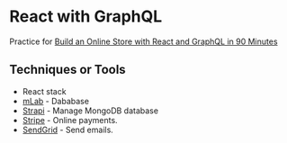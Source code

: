 # React with GraphQL

Practice for [Build an Online Store with React and GraphQL in 90 Minutes](https://www.udemy.com/build-an-online-store-with-react-and-graphql-in-90-minutes/learn/v4/overview)

## Techniques or Tools

* React stack
* [mLab](https://mlab.com) - Dababase
* [Strapi](https://strapi.io) - Manage MongoDB database
* [Stripe](http://stripe.com) - Online payments.
* [SendGrid](https://sendgrid.com/) - Send emails.